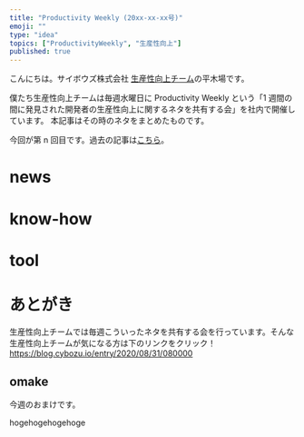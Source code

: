 ```yaml
---
title: "Productivity Weekly (20xx-xx-xx号)"
emoji: ""
type: "idea"
topics: ["ProductivityWeekly", "生産性向上"]
published: true
---
```


こんにちは。サイボウズ株式会社 [生産性向上チーム](https://blog.cybozu.io/entry/2020/08/31/080000)の平木場です。

僕たち生産性向上チームは毎週水曜日に Productivity Weekly という「1 週間の間に発見された開発者の生産性向上に関するネタを共有する会」を社内で開催しています。
本記事はその時のネタをまとめたものです。

今回が第 n 回目です。過去の記事は[こちら](https://zenn.dev/topics/productivityweekly)。

# news

# know-how

# tool

# あとがき


生産性向上チームでは毎週こういったネタを共有する会を行っています。そんな生産性向上チームが気になる方は下のリンクをクリック！
https://blog.cybozu.io/entry/2020/08/31/080000

## omake
今週のおまけです。

hogehogehogehoge

